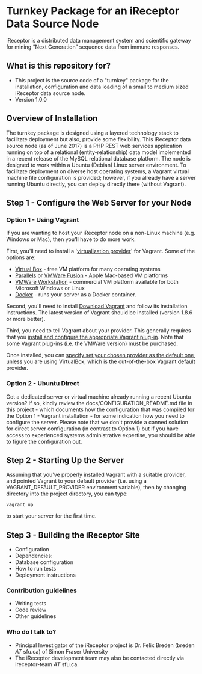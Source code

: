 # Turnkey Package for an iReceptor Data Source Node #

iReceptor is a distributed data management system and scientific gateway for mining “Next Generation” sequence data from immune responses.  

## What is this repository for? ##

* This project is the source code of a "turnkey" package for the installation, configuration and data loading of a small to medium sized iReceptor data source node.
* Version 1.0.0

## Overview of Installation ##

The turnkey package is designed using a layered technology stack to facilitate deployment but also, provide some flexibility.  This iReceptor data source node (as of June 2017) is a PHP REST web services application running on top of a relational (entity-relationship) data model implemented in a recent release of the MySQL relational database platform.  The node is designed to work within a Ubuntu (Debian) Linux server environment. To facilitate deployment on diverse host operating systems, a Vagrant virtual machine file configuration is provided; however, if you already have a server running Ubuntu directly, you can deploy directly there (without Vagrant).

## Step 1 - Configure the Web Server for your Node ##

### Option 1 - Using Vagrant ###

If you are wanting to host your iReceptor node on a non-Linux machine (e.g. Windows or Mac), then you'll have to do more work.

First, you'll need to install a '[virtualization provider](https://www.vagrantup.com/intro/getting-started/providers.html)' for Vagrant. Some of the options are:

* [Virtual Box](https://www.virtualbox.org/wiki/Downloads) - free VM platform for many operating systems
* [Parallels](http://www.parallels.com) or [VMWare Fusion](https://www.vmware.com/products/fusion/overview.html) - Apple Mac-based VM platforms
* [VMWare Workstation](https://www.vmware.com/products/workstation.html) - commercial VM platform available for both Microsoft Windows or Linux
* [Docker](https://www.docker.com/) - runs your server as a Docker container.

Second, you'll need to install [Download Vagrant](http://www.vagrantup.com/downloads.html) and follow its installation instructions. The latest version of Vagrant should be installed (version 1.8.6 or more better).

Third, you need to tell Vagrant about your provider. This generally requires that you [install and configure the appropriate Vagrant plug-in](https://www.vagrantup.com/docs/providers/).  Note that some Vagrant plug-ins (i.e. the VMWare version) must be purchased. 

Once installed, you can [specify set your chosen provider as the default one](https://www.vagrantup.com/docs/providers/default.html), unless you are using VirtualBox, which is the out-of-the-box Vagrant default provider. 

### Option 2 - Ubuntu Direct ###

Got a dedicated server or virtual machine already running a recent Ubuntu version? If so, kindly review the docs/CONFIGURATION_README.md file in this project - which documents how the configuration that was compiled for the Option 1 - Vagrant installation - for some indication how you need to configure the server. Please note that we don't provide a canned solution for direct server configuration (in contrast to Option 1) but if you have access to experienced systems administrative expertise, you should be able to figure the configuration out.

## Step 2 - Starting Up the Server ##

Assuming that you've properly installed Vagrant with a suitable provider, and pointed Vagrant to your default provider (i.e. using a VAGRANT_DEFAULT_PROVIDER environment variable), then by changing directory into the project directory, you can type:

	vagrant up

to start your server for the first time.

## Step 3 - Building the iReceptor Site ##

* Configuration
* Dependencies: 
* Database configuration
* How to run tests
* Deployment instructions

### Contribution guidelines ###

* Writing tests
* Code review
* Other guidelines

### Who do I talk to? ###

* Principal Investigator of the iReceptor project is Dr. Felix Breden (breden *AT* sfu.ca) of Simon Fraser University 
* The iReceptor development team may also be contacted directly via ireceptor-team *AT* sfu.ca.